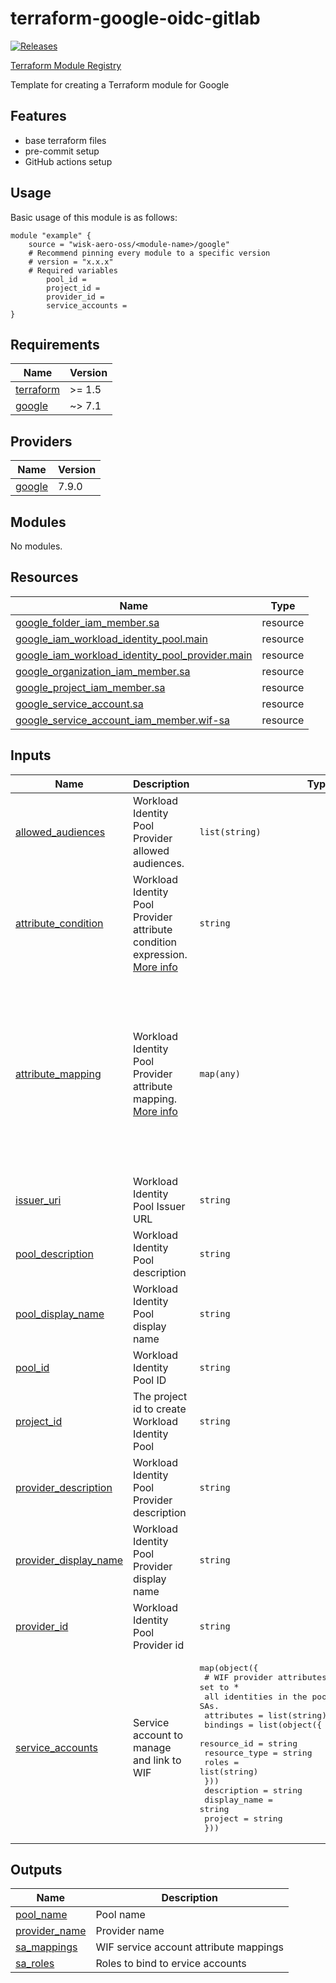 
<!-- BEGIN_TF_DOCS -->
# terraform-google-oidc-gitlab

[![Releases](https://img.shields.io/github/v/release/wisk-aero-oss/terraform-google-oidc-gitlab)](https://github.com/wisk-aero-oss/terraform-google-oidc-gitlab/releases)

[Terraform Module Registry](https://registry.terraform.io/modules/wisk-aero-oss/oidc-gitlab/google)

Template for creating a Terraform module for Google

## Features

- base terraform files
- pre-commit setup
- GitHub actions setup

## Usage

Basic usage of this module is as follows:

```hcl
module "example" {
    source = "wisk-aero-oss/<module-name>/google"
    # Recommend pinning every module to a specific version
    # version = "x.x.x"
    # Required variables
        pool_id =
        project_id =
        provider_id =
        service_accounts =
}
```

## Requirements

| Name | Version |
|------|---------|
| <a name="requirement_terraform"></a> [terraform](#requirement\_terraform) | >= 1.5 |
| <a name="requirement_google"></a> [google](#requirement\_google) | ~> 7.1 |

## Providers

| Name | Version |
|------|---------|
| <a name="provider_google"></a> [google](#provider\_google) | 7.9.0 |

## Modules

No modules.

## Resources

| Name | Type |
|------|------|
| [google_folder_iam_member.sa](https://registry.terraform.io/providers/hashicorp/google/latest/docs/resources/folder_iam_member) | resource |
| [google_iam_workload_identity_pool.main](https://registry.terraform.io/providers/hashicorp/google/latest/docs/resources/iam_workload_identity_pool) | resource |
| [google_iam_workload_identity_pool_provider.main](https://registry.terraform.io/providers/hashicorp/google/latest/docs/resources/iam_workload_identity_pool_provider) | resource |
| [google_organization_iam_member.sa](https://registry.terraform.io/providers/hashicorp/google/latest/docs/resources/organization_iam_member) | resource |
| [google_project_iam_member.sa](https://registry.terraform.io/providers/hashicorp/google/latest/docs/resources/project_iam_member) | resource |
| [google_service_account.sa](https://registry.terraform.io/providers/hashicorp/google/latest/docs/resources/service_account) | resource |
| [google_service_account_iam_member.wif-sa](https://registry.terraform.io/providers/hashicorp/google/latest/docs/resources/service_account_iam_member) | resource |

## Inputs

| Name | Description | Type | Default | Required |
|------|-------------|------|---------|:--------:|
| <a name="input_allowed_audiences"></a> [allowed\_audiences](#input\_allowed\_audiences) | Workload Identity Pool Provider allowed audiences. | `list(string)` | `[]` | no |
| <a name="input_attribute_condition"></a> [attribute\_condition](#input\_attribute\_condition) | Workload Identity Pool Provider attribute condition expression. [More info](https://registry.terraform.io/providers/hashicorp/google/latest/docs/resources/iam_workload_identity_pool_provider#attribute_condition) | `string` | `null` | no |
| <a name="input_attribute_mapping"></a> [attribute\_mapping](#input\_attribute\_mapping) | Workload Identity Pool Provider attribute mapping. [More info](https://registry.terraform.io/providers/hashicorp/google/latest/docs/resources/iam_workload_identity_pool_provider#attribute_mapping) | `map(any)` | <pre>{<br/>  "attribute.aud": "assertion.aud",<br/>  "attribute.namespace_id": "assertion.namespace_id",<br/>  "attribute.namespace_path": "assertion.namespace_path",<br/>  "attribute.project_id": "assertion.project_id",<br/>  "attribute.project_path": "assertion.project_path",<br/>  "attribute.ref": "assertion.ref",<br/>  "attribute.ref_type": "assertion.ref_type",<br/>  "attribute.user_email": "assertion.user_email",<br/>  "google.subject": "assertion.sub"<br/>}</pre> | no |
| <a name="input_issuer_uri"></a> [issuer\_uri](#input\_issuer\_uri) | Workload Identity Pool Issuer URL | `string` | `"https://gitlab.com"` | no |
| <a name="input_pool_description"></a> [pool\_description](#input\_pool\_description) | Workload Identity Pool description | `string` | `"Workload Identity Pool managed by Terraform"` | no |
| <a name="input_pool_display_name"></a> [pool\_display\_name](#input\_pool\_display\_name) | Workload Identity Pool display name | `string` | `null` | no |
| <a name="input_pool_id"></a> [pool\_id](#input\_pool\_id) | Workload Identity Pool ID | `string` | n/a | yes |
| <a name="input_project_id"></a> [project\_id](#input\_project\_id) | The project id to create Workload Identity Pool | `string` | n/a | yes |
| <a name="input_provider_description"></a> [provider\_description](#input\_provider\_description) | Workload Identity Pool Provider description | `string` | `"Workload Identity Pool Provider managed by Terraform"` | no |
| <a name="input_provider_display_name"></a> [provider\_display\_name](#input\_provider\_display\_name) | Workload Identity Pool Provider display name | `string` | `null` | no |
| <a name="input_provider_id"></a> [provider\_id](#input\_provider\_id) | Workload Identity Pool Provider id | `string` | n/a | yes |
| <a name="input_service_accounts"></a> [service\_accounts](#input\_service\_accounts) | Service account to manage and link to WIF | <pre>map(object({<br/>    # WIF provider attributes. If attribute is set to `*` all identities in the pool are granted access to SAs.<br/>    attributes = list(string)<br/>    bindings = list(object({<br/>      resource_id   = string<br/>      resource_type = string<br/>      roles         = list(string)<br/>    }))<br/>    description  = string<br/>    display_name = string<br/>    project      = string<br/>  }))</pre> | n/a | yes |

## Outputs

| Name | Description |
|------|-------------|
| <a name="output_pool_name"></a> [pool\_name](#output\_pool\_name) | Pool name |
| <a name="output_provider_name"></a> [provider\_name](#output\_provider\_name) | Provider name |
| <a name="output_sa_mappings"></a> [sa\_mappings](#output\_sa\_mappings) | WIF service account attribute mappings |
| <a name="output_sa_roles"></a> [sa\_roles](#output\_sa\_roles) | Roles to bind to ervice accounts |

<!-- END_TF_DOCS -->
